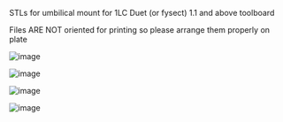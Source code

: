 STLs for umbilical mount for 1LC Duet (or fysect) 1.1 and above toolboard

Files ARE NOT oriented for printing so please arrange them properly on plate

![image](https://user-images.githubusercontent.com/76037248/170972493-a8af95df-c8c9-4039-a01b-a0ecab2ce9bb.png)

![image](https://user-images.githubusercontent.com/76037248/170972421-1bc8053e-d390-4d45-b472-0e7c991be2bb.png)

![image](https://user-images.githubusercontent.com/76037248/170972369-b9e2feaa-a9ca-4168-8b2b-c88f415d7935.png)

![image](https://user-images.githubusercontent.com/76037248/170972314-843dc25a-f103-452e-b1b1-7c1e4c6c973a.png)
